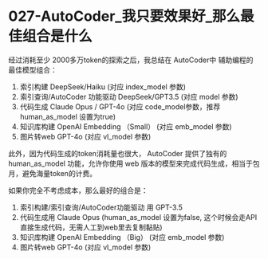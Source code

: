 # 027-AutoCoder_我只要效果好_那么最佳组合是什么

经过消耗至少 2000多万token的探索之后，我总结在 AutoCoder中 辅助编程的最佳模型组合：

1. 索引构建 DeepSeek/Haiku  (对应 index_model 参数)
2. 索引查询/AutoCoder 功能驱动 DeepSeek/GPT3.5 (对应 model 参数)
3. 代码生成  Claude Opus / GPT-4o (对应 code_model参数，推荐human_as_model 设置为true)
4. 知识库构建 OpenAI Embedding （Small） (对应 emb_model 参数)
5. 图片转web GPT-4o (对应 vl_model 参数)

此外，因为代码生成的token消耗量也很大， AutoCoder 提供了独有的 human_as_model 功能，允许你使用 web 版本的模型来完成代码生成，相当于包月，避免海量token的计费。


如果你完全不考虑成本，那么最好的组合是：
1. 索引构建/索引查询/AutoCoder功能驱动 用 GPT-3.5
2. 代码生成用 Claude Opus (human_as_model 设置为false, 这个时候会走API直接生成代码，无需人工到web里去复制黏贴)
3. 知识库构建 OpenAI Embedding （Big） (对应 emb_model 参数)
4. 图片转web GPT-4o (对应 vl_model 参数)

